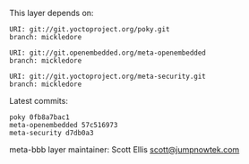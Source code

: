 This layer depends on:

    URI: git://git.yoctoproject.org/poky.git
    branch: mickledore

    URI: git://git.openembedded.org/meta-openembedded
    branch: mickledore

    URI: git://git.yoctoproject.org/meta-security.git
    branch: mickledore


Latest commits:

    poky 0fb8a7bac1
    meta-openembedded 57c516973
    meta-security d7db0a3


meta-bbb layer maintainer: Scott Ellis <scott@jumpnowtek.com>

